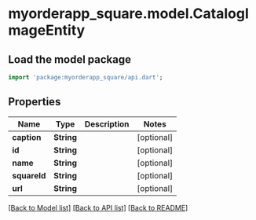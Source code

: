 # myorderapp_square.model.CatalogImageEntity

## Load the model package
```dart
import 'package:myorderapp_square/api.dart';
```

## Properties
Name | Type | Description | Notes
------------ | ------------- | ------------- | -------------
**caption** | **String** |  | [optional] 
**id** | **String** |  | [optional] 
**name** | **String** |  | [optional] 
**squareId** | **String** |  | [optional] 
**url** | **String** |  | [optional] 

[[Back to Model list]](../README.md#documentation-for-models) [[Back to API list]](../README.md#documentation-for-api-endpoints) [[Back to README]](../README.md)


